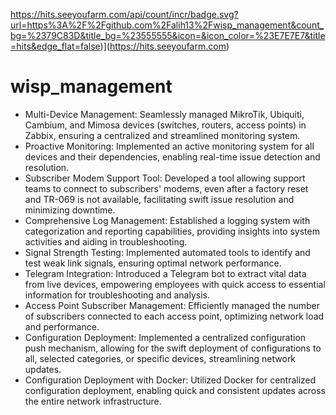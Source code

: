 https://hits.seeyoufarm.com/api/count/incr/badge.svg?url=https%3A%2F%2Fgithub.com%2Falih13%2Fwisp_management&count_bg=%2379C83D&title_bg=%23555555&icon=&icon_color=%23E7E7E7&title=hits&edge_flat=false)](https://hits.seeyoufarm.com)
# wisp_management


- Multi-Device Management: Seamlessly managed MikroTik, Ubiquiti, Cambium, and Mimosa devices (switches, routers, access points) in Zabbix, ensuring a centralized and streamlined monitoring system.
- Proactive Monitoring: Implemented an active monitoring system for all devices and their dependencies, enabling real-time issue detection and resolution.
- Subscriber Modem Support Tool: Developed a tool allowing support teams to connect to subscribers' modems, even after a factory reset and TR-069 is not available, facilitating swift issue resolution and minimizing downtime.
- Comprehensive Log Management: Established a logging system with categorization and reporting capabilities, providing insights into system activities and aiding in troubleshooting.
- Signal Strength Testing: Implemented automated tools to identify and test weak link signals, ensuring optimal network performance.
- Telegram Integration: Introduced a Telegram bot to extract vital data from live devices, empowering employees with quick access to essential information for troubleshooting and analysis.
- Access Point Subscriber Management: Efficiently managed the number of subscribers connected to each access point, optimizing network load and performance.
- Configuration Deployment: Implemented a centralized configuration push mechanism, allowing for the swift deployment of configurations to all, selected categories, or specific devices, streamlining network updates.
- Configuration Deployment with Docker: Utilized Docker for centralized configuration deployment, enabling quick and consistent updates across the entire network infrastructure.
